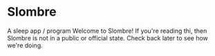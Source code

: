 # Slombre
A sleep app / program
Welcome to Slombre! If you're reading thi, then Slombre is not in a public or official state. Check back later to see how we're doing.
